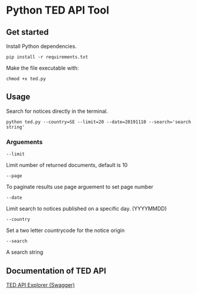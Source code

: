 # Python TED API Tool

## Get started

Install Python dependencies.

`pip install -r requirements.txt`

Make the file executable with:

`chmod +x ted.py`

## Usage

Search for notices directly in the terminal.

`python ted.py --country=SE --limit=20 --date=20191110 --search='search string'`

### Arguements

 `--limit` 
 
 Limit number of returned documents, default is 10
 
 `--page` 
 
 To paginate results use page arguement to set page number

`--date` 

Limit search to notices published on a specific day. (YYYYMMDD)

`--country` 

Set a two letter countrycode for the notice origin

`--search` 

A search string

## Documentation of TED API

[TED API Explorer (Swagger)](https://ted.europa.eu/api/swagger-ui.html#/search-controller-v-2)
